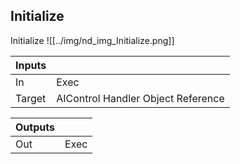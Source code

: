 ## Initialize
Initialize
![[../img/nd_img_Initialize.png]]

|Inputs||
|--|--|
| In | Exec |
| Target | AIControl Handler Object Reference |

|Outputs||
|--|--|
| Out | Exec |
